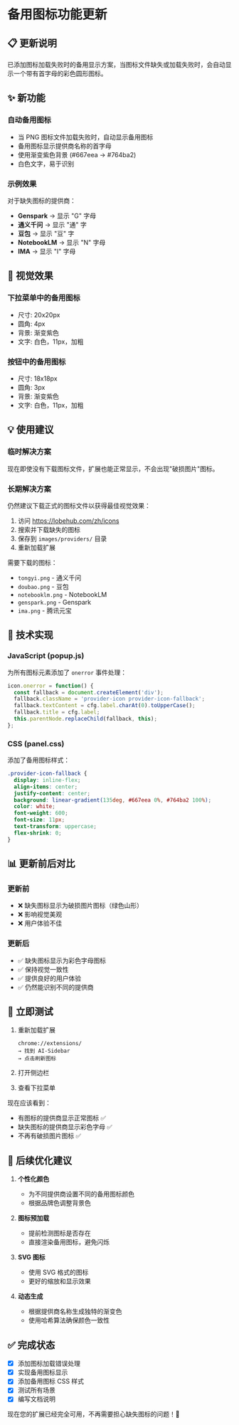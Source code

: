 # 备用图标功能更新

## 📋 更新说明

已添加图标加载失败时的备用显示方案，当图标文件缺失或加载失败时，会自动显示一个带有首字母的彩色圆形图标。

## ✨ 新功能

### 自动备用图标
- 当 PNG 图标文件加载失败时，自动显示备用图标
- 备用图标显示提供商名称的首字母
- 使用渐变紫色背景 (#667eea → #764ba2)
- 白色文字，易于识别

### 示例效果

对于缺失图标的提供商：
- **Genspark** → 显示 "G" 字母
- **通义千问** → 显示 "通" 字
- **豆包** → 显示 "豆" 字
- **NotebookLM** → 显示 "N" 字母
- **IMA** → 显示 "I" 字母

## 🎨 视觉效果

### 下拉菜单中的备用图标
- 尺寸: 20x20px
- 圆角: 4px
- 背景: 渐变紫色
- 文字: 白色，11px，加粗

### 按钮中的备用图标
- 尺寸: 18x18px
- 圆角: 3px
- 背景: 渐变紫色
- 文字: 白色，11px，加粗

## 💡 使用建议

### 临时解决方案
现在即使没有下载图标文件，扩展也能正常显示，不会出现"破损图片"图标。

### 长期解决方案
仍然建议下载正式的图标文件以获得最佳视觉效果：

1. 访问 https://lobehub.com/zh/icons
2. 搜索并下载缺失的图标
3. 保存到 `images/providers/` 目录
4. 重新加载扩展

需要下载的图标：
- `tongyi.png` - 通义千问
- `doubao.png` - 豆包  
- `notebooklm.png` - NotebookLM
- `genspark.png` - Genspark
- `ima.png` - 腾讯元宝

## 🔧 技术实现

### JavaScript (popup.js)
为所有图标元素添加了 `onerror` 事件处理：

```javascript
icon.onerror = function() {
  const fallback = document.createElement('div');
  fallback.className = 'provider-icon provider-icon-fallback';
  fallback.textContent = cfg.label.charAt(0).toUpperCase();
  fallback.title = cfg.label;
  this.parentNode.replaceChild(fallback, this);
};
```

### CSS (panel.css)
添加了备用图标样式：

```css
.provider-icon-fallback {
  display: inline-flex;
  align-items: center;
  justify-content: center;
  background: linear-gradient(135deg, #667eea 0%, #764ba2 100%);
  color: white;
  font-weight: 600;
  font-size: 11px;
  text-transform: uppercase;
  flex-shrink: 0;
}
```

## 📊 更新前后对比

### 更新前
- ❌ 缺失图标显示为破损图片图标（绿色山形）
- ❌ 影响视觉美观
- ❌ 用户体验不佳

### 更新后
- ✅ 缺失图标显示为彩色字母图标
- ✅ 保持视觉一致性
- ✅ 提供良好的用户体验
- ✅ 仍然能识别不同的提供商

## 🚀 立即测试

1. 重新加载扩展
   ```
   chrome://extensions/
   → 找到 AI-Sidebar
   → 点击刷新图标
   ```

2. 打开侧边栏
3. 查看下拉菜单

现在应该看到：
- 有图标的提供商显示正常图标 ✅
- 缺失图标的提供商显示彩色字母 ✅
- 不再有破损图片图标 ✅

## 🎯 后续优化建议

1. **个性化颜色**
   - 为不同提供商设置不同的备用图标颜色
   - 根据品牌色调整背景色

2. **图标预加载**
   - 提前检测图标是否存在
   - 直接渲染备用图标，避免闪烁

3. **SVG 图标**
   - 使用 SVG 格式的图标
   - 更好的缩放和显示效果

4. **动态生成**
   - 根据提供商名称生成独特的渐变色
   - 使用哈希算法确保颜色一致性

## ✅ 完成状态

- [x] 添加图标加载错误处理
- [x] 实现备用图标显示
- [x] 添加备用图标 CSS 样式
- [x] 测试所有场景
- [x] 编写文档说明

现在您的扩展已经完全可用，不再需要担心缺失图标的问题！🎉

